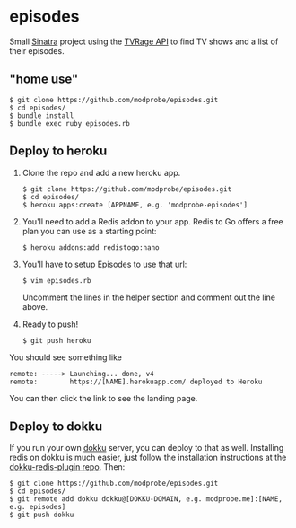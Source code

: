 # episodes

Small [Sinatra](http://www.sinatrarb.com/) project using the [TVRage API](http://services.tvrage.com/) to find TV shows and a list of their episodes.

## "home use"
```
$ git clone https://github.com/modprobe/episodes.git
$ cd episodes/
$ bundle install
$ bundle exec ruby episodes.rb
```

## Deploy to heroku
1. Clone the repo and add a new heroku app.

    ```
    $ git clone https://github.com/modprobe/episodes.git
    $ cd episodes/
    $ heroku apps:create [APPNAME, e.g. 'modprobe-episodes']
    ```
2. You'll need to add a Redis addon to your app. Redis to Go offers a free plan you can use as a starting point:
    
    ```
    $ heroku addons:add redistogo:nano
    ```
3. You'll have to setup Episodes to use that url:
    
    ```
    $ vim episodes.rb
    ```
    Uncomment the lines in the helper section and comment out the line above.
4. Ready to push!
    
    ```
    $ git push heroku
    ```

You should see something like
```
remote: -----> Launching... done, v4
remote:        https://[NAME].herokuapp.com/ deployed to Heroku
```
You can then click the link to see the landing page.

## Deploy to dokku
If you run your own [dokku](https://github.com/progrium/dokku) server, you can deploy to that as well.
Installing redis on dokku is much easier, just follow the installation instructions at the [dokku-redis-plugin repo](https://github.com/luxifer/dokku-redis-plugin#installation). Then:
```
$ git clone https://github.com/modprobe/episodes.git
$ cd episodes/
$ git remote add dokku dokku@[DOKKU-DOMAIN, e.g. modprobe.me]:[NAME, e.g. episodes]
$ git push dokku
```


